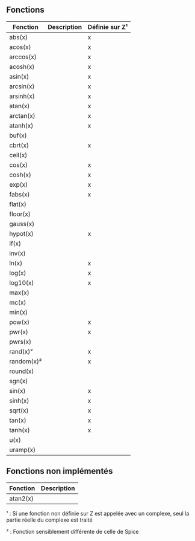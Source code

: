 ## Fonctions

| Fonction  | Description | Définie sur Z¹ |
|-----------|-------------|----------------|
| abs(x)    |             |        x       |
| acos(x)   |             |        x       |
| arccos(x) |             |        x       |
| acosh(x)  |             |        x       |
| asin(x)   |             |        x       |
| arcsin(x) |             |        x       |
| arsinh(x) |             |        x       |
| atan(x)   |             |        x       |
| arctan(x) |             |        x       |
| atanh(x)  |             |        x       |
| buf(x)    |             |                |
| cbrt(x)   |             |        x       |
| ceil(x)   |             |                |
| cos(x)    |             |        x       |
| cosh(x)   |             |        x       |
| exp(x)    |             |        x       |
| fabs(x)   |             |        x       |
| flat(x)   |             |                |
| floor(x)  |             |                |
| gauss(x)  |             |                |
| hypot(x)  |             |        x       |
| if(x)     |             |                |
| inv(x)    |             |                |
| ln(x)     |             |        x       |
| log(x)    |             |        x       |
| log10(x)  |             |        x       |
| max(x)    |             |                |
| mc(x)     |             |                |
| min(x)    |             |                |
| pow(x)    |             |        x       |
| pwr(x)    |             |        x       |
| pwrs(x)   |             |                |
| rand(x)²  |             |        x       |
| random(x)²|             |        x       |
| round(x)  |             |                |
| sgn(x)    |             |                |
| sin(x)    |             |        x       |
| sinh(x)   |             |        x       |
| sqrt(x)   |             |        x       |
| tan(x)    |             |        x       |
| tanh(x)   |             |        x       |
| u(x)      |             |                |
| uramp(x)  |             |                |

## Fonctions non implémentés

| Fonction   | Description |
|------------|-------------|
| atan2(x)   |             |


¹ : Si une fonction non définie sur Z est appelée avec un complexe, seul la partie réelle du complexe est traité

² : Fonction sensiblement différente de celle de Spice